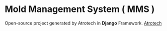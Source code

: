 # Mold Management System ( MMS )

Open-source project generated by Atrotech in **Django** Framework. [Atrotech](https://atrotech.ir/)
